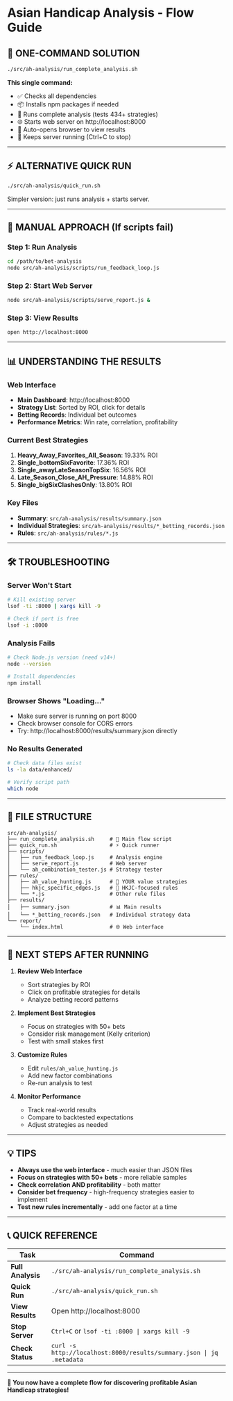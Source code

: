 # Asian Handicap Analysis - Flow Guide

## 🚀 **ONE-COMMAND SOLUTION**

```bash
./src/ah-analysis/run_complete_analysis.sh
```

**This single command:**
- ✅ Checks all dependencies
- 📦 Installs npm packages if needed  
- 🧪 Runs complete analysis (tests 434+ strategies)
- 🌐 Starts web server on http://localhost:8000
- 🌟 Auto-opens browser to view results
- 🔄 Keeps server running (Ctrl+C to stop)

---

## ⚡ **ALTERNATIVE QUICK RUN**

```bash
./src/ah-analysis/quick_run.sh
```

Simpler version: just runs analysis + starts server.

---

## 🔧 **MANUAL APPROACH** (If scripts fail)

### Step 1: Run Analysis
```bash
cd /path/to/bet-analysis
node src/ah-analysis/scripts/run_feedback_loop.js
```

### Step 2: Start Web Server
```bash
node src/ah-analysis/scripts/serve_report.js &
```

### Step 3: View Results
```bash
open http://localhost:8000
```

---

## 📊 **UNDERSTANDING THE RESULTS**

### Web Interface
- **Main Dashboard**: http://localhost:8000
- **Strategy List**: Sorted by ROI, click for details
- **Betting Records**: Individual bet outcomes
- **Performance Metrics**: Win rate, correlation, profitability

### Current Best Strategies
1. **Heavy_Away_Favorites_All_Season**: 19.33% ROI
2. **Single_bottomSixFavorite**: 17.36% ROI  
3. **Single_awayLateSeasonTopSix**: 16.56% ROI
4. **Late_Season_Close_AH_Pressure**: 14.88% ROI
5. **Single_bigSixClashesOnly**: 13.80% ROI

### Key Files
- **Summary**: `src/ah-analysis/results/summary.json`
- **Individual Strategies**: `src/ah-analysis/results/*_betting_records.json`
- **Rules**: `src/ah-analysis/rules/*.js`

---

## 🛠️ **TROUBLESHOOTING**

### Server Won't Start
```bash
# Kill existing server
lsof -ti :8000 | xargs kill -9

# Check if port is free
lsof -i :8000
```

### Analysis Fails
```bash
# Check Node.js version (need v14+)
node --version

# Install dependencies
npm install
```

### Browser Shows "Loading..."
- Make sure server is running on port 8000
- Check browser console for CORS errors
- Try: http://localhost:8000/results/summary.json directly

### No Results Generated
```bash
# Check data files exist
ls -la data/enhanced/

# Verify script path
which node
```

---

## 📁 **FILE STRUCTURE**

```
src/ah-analysis/
├── run_complete_analysis.sh     # 🚀 Main flow script
├── quick_run.sh                 # ⚡ Quick runner
├── scripts/
│   ├── run_feedback_loop.js     # Analysis engine
│   ├── serve_report.js          # Web server
│   └── ah_combination_tester.js # Strategy tester
├── rules/
│   ├── ah_value_hunting.js      # 🎯 YOUR value strategies
│   ├── hkjc_specific_edges.js   # 🎰 HKJC-focused rules
│   └── *.js                     # Other rule files
├── results/
│   ├── summary.json             # 📊 Main results
│   └── *_betting_records.json   # Individual strategy data
└── report/
    └── index.html               # 🌐 Web interface
```

---

## 🎯 **NEXT STEPS AFTER RUNNING**

1. **Review Web Interface**
   - Sort strategies by ROI
   - Click on profitable strategies for details
   - Analyze betting record patterns

2. **Implement Best Strategies**
   - Focus on strategies with 50+ bets
   - Consider risk management (Kelly criterion)
   - Test with small stakes first

3. **Customize Rules**
   - Edit `rules/ah_value_hunting.js` 
   - Add new factor combinations
   - Re-run analysis to test

4. **Monitor Performance**
   - Track real-world results
   - Compare to backtested expectations
   - Adjust strategies as needed

---

## 💡 **TIPS**

- **Always use the web interface** - much easier than JSON files
- **Focus on strategies with 50+ bets** - more reliable samples
- **Check correlation AND profitability** - both matter
- **Consider bet frequency** - high-frequency strategies easier to implement
- **Test new rules incrementally** - add one factor at a time

---

## 📞 **QUICK REFERENCE**

| Task | Command |
|------|---------|
| **Full Analysis** | `./src/ah-analysis/run_complete_analysis.sh` |
| **Quick Run** | `./src/ah-analysis/quick_run.sh` |
| **View Results** | Open http://localhost:8000 |
| **Stop Server** | `Ctrl+C` or `lsof -ti :8000 \| xargs kill -9` |
| **Check Status** | `curl -s http://localhost:8000/results/summary.json \| jq .metadata` |

---

**🎉 You now have a complete flow for discovering profitable Asian Handicap strategies!** 